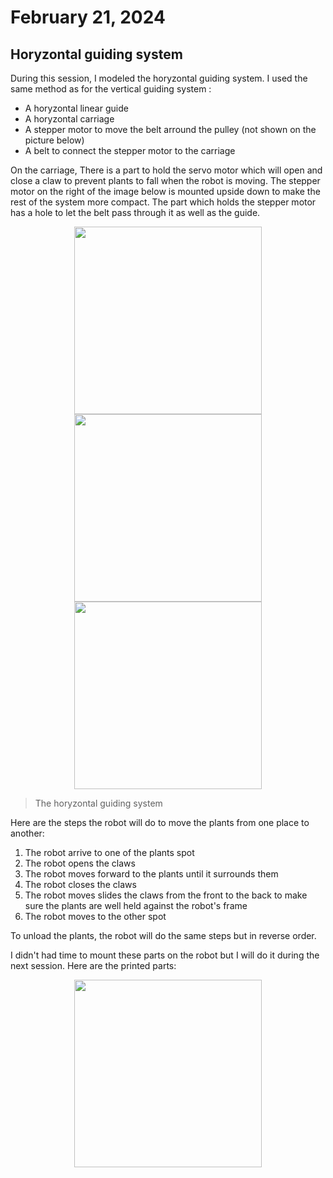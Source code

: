 # February 21, 2024
## Horyzontal guiding system
During this session, I modeled the horyzontal guiding system. I used the same method as for the vertical guiding system : 
- A horyzontal linear guide
- A horyzontal carriage
- A stepper motor to move the belt arround the pulley (not shown on the picture below)
- A belt to connect the stepper motor to the carriage

On the carriage, There is a part to hold the servo motor which will open and close a claw to prevent plants to fall when the robot is moving. The stepper motor on the right of the image below is mounted upside down to make the rest of the system more compact. The part which holds the stepper motor has a hole to let the belt pass through it as well as the guide.

<figure align="center">
    <img src="./src/session_10/horyzontal guide.jpg" height=300>
    <img src="./src/session_10/view2.jpg" height=300>
    <img src="./src/session_10/in context guide.jpg" height=300>
</figure>

> The horyzontal guiding system

Here are the steps the robot will do to move the plants from one place to another:
1. The robot arrive to one of the plants spot
2. The robot opens the claws
3. The robot moves forward to the plants until it surrounds them
4. The robot closes the claws
5. The robot moves slides the claws from the front to the back to make sure the plants are well held against the robot's frame
6. The robot moves to the other spot

To unload the plants, the robot will do the same steps but in reverse order.

I didn't had time to mount these parts on the robot but I will do it during the next session. Here are the printed parts:

<figure align="center">
    <img src="./src/session_10/printed parts.jpg" height=300>
</figure>
